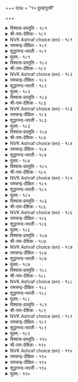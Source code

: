 +++
title = "१५ पुऱङ्गूऱामै"

+++


<details><summary>विश्वास-प्रस्तुतिः - १८१</summary>

अऱङ्गूऱान् अल्ल सॆयिनुम् ऒरुवन्  
पुऱङ्गूऱान् ऎण्ड्रल् इनिदु।       १८१
</details>

<details><summary>श्री-राम-देशिकः - १८१</summary>

अप्यनुक्त्वा धर्मशब्दमधर्माचार तत्परः ।  
परोक्षनिन्दादोषेण रहितश्चेत् प्रशस्यते ॥ १८१॥
</details>

<details><summary>NVK Ashraf choice (en) - १८१</summary>

०१८१
One may not preach or practice virtue,
But not being called a slanderer is pleasing. *
(K. Kannan), (M.S. Poornalingam Pillai)
Notes

</details>

<details><summary>रामचन्द्र-दीक्षितः - १८१</summary>

181\. aṟam kūṟāṉ, alla ceyiṉum, oruvaṉ  
puṟam kūṟāṉ eṉṟal iṉitu.

181\. One may be guilty of wrongful deeds, but let not one be guilty of slander.  
</details>

<details><summary>शुद्धानन्द-भारती - १८१</summary>

1\. அறங்கூறான் அல்ல செயினும் ஒருவன்  
புறங்கூறான் என்றல் இனிது  
Though a man from virtue strays,  
To keep from slander brings him praise.         181  
</details>

<details><summary>मूलम् - १८१</summary>

अऱङ्गूऱान् अल्ल सॆयिनुम् ऒरुवन्  
पुऱङ्गूऱान् ऎण्ड्रल् इनिदु।       १८१
</details>

<details><summary>विश्वास-प्रस्तुतिः - १८२</summary>

अऱनऴीइ अल्लवै सॆय्दलिन् तीदे  
पुऱनऴीइप् पॊय्त्तु नगै।       १८२
</details>

<details><summary>श्री-राम-देशिकः - १८२</summary>

परोक्षे दूषयित्वा या प्रत्यक्षे कपटस्तुतिः ।  
धर्महानेरधर्मस्य करणात् पापदैव सा ॥ १८२॥
</details>

<details><summary>NVK Ashraf choice (en) - १८२</summary>

०१८२
Viler than violating virtue for committing vile,
Is to smile before and vilify behind.
(Satguru Subramuniyaswami), (V.V.S. Aiyar)
</details>

<details><summary>रामचन्द्र-दीक्षितः - १८२</summary>

182\. aṟaṉ aḻīi allavai ceytaliṉ tītē-  
puṟaṉ aḻīip poyttu nakai.

182\. More heinous than sin is the deceitful smile of a slanderer.  
</details>

<details><summary>शुद्धानन्द-भारती - १८२</summary>

2\. அறனழீஇ அல்லவை செய்தலின் தீதே  
புறனழீஇப் பொய்த்து நகை  
Who bite behind, and before smile  
Are worse than open traitors vile.         182  
</details>

<details><summary>मूलम् - १८२</summary>

अऱनऴीइ अल्लवै सॆय्दलिन् तीदे  
पुऱनऴीइप् पॊय्त्तु नगै।       १८२
</details>

<details><summary>विश्वास-प्रस्तुतिः - १८३</summary>

पुऱङ्गूऱिप् पॊय्त्तुयिर् वाऴ्दलिन् सादल्  
अऱङ्गूट्रुम् आक्कत् तरुम्।       १८३
</details>

<details><summary>श्री-राम-देशिकः - १८३</summary>

परोक्षे दूषणादग्रे स्तुत्या यज्जीव्यते मुघा ।  
ततोऽपि धर्मन्नष्टस्य शास्त्रोक्ता सद्नतिर्भवेत् ॥ १८३॥
</details>

<details><summary>NVK Ashraf choice (en) - १८३</summary>

०१८३
Better die in virtue than live a life of slanderer
Under false pretences.
(S.M. Diaz)
</details>

<details><summary>रामचन्द्र-दीक्षितः - १८३</summary>

183\. puṟam kūṟi, poyttu, uyir vāḻtaliṉ, cātal  
aṟam kūṟum ākkam tarum.

183\. Prefer death to a life of slander; for one finds in it the fruit of one’s virtue.  
</details>

<details><summary>शुद्धानन्द-भारती - १८३</summary>

3\. புறங்கூறிப் பொய்த்துயிர் வாழ்தலின் சாதல்  
அறங்கூறும் ஆக்கம் தரும்  
Virtue thinks it better to die,  
Than live to backbite and to lie.         183  
</details>

<details><summary>मूलम् - १८३</summary>

पुऱङ्गूऱिप् पॊय्त्तुयिर् वाऴ्दलिन् सादल्  
अऱङ्गूट्रुम् आक्कत् तरुम्।       १८३
</details>

<details><summary>विश्वास-प्रस्तुतिः - १८४</summary>

कण्णिण्ड्रु कण्णऱच् चॊल्लिनुम् सॊल्लऱ्क  
मुन्निण्ड्रु पिन्नोक्काच् चॊल्।       १८४
</details>

<details><summary>श्री-राम-देशिकः - १८४</summary>

प्रत्यक्षे दूष्यतां सम्यक् विना दाक्षिण्यमेव वा ।  
परिणाममनालोच्य परोक्षे न तु दूषयेत् ॥ १८४॥
</details>

<details><summary>NVK Ashraf choice (en) - १८४</summary>

०१८४
Better heartless words to man's face
Than thoughtless ones at his back.
(P.S. Sundaram)
Notes

</details>

<details><summary>रामचन्द्र-दीक्षितः - १८४</summary>

184\. kaṇ niṉṟu, kaṇ aṟac colliṉum, collaṟka-  
muṉ iṉṟu piṉ nōkkāc col.

184\. Talk your bitterest to one’s face but abstain from wanton slander.  
</details>

<details><summary>शुद्धानन्द-भारती - १८४</summary>

4\. கண்நின்று கண்ணறச் சொல்லினும் சொல்லற்க  
முன்இன்று பின்நோக்காச் சொல்  
Though harsh you speak in one's presence  
Abuse is worse in his absence.         184  
</details>

<details><summary>मूलम् - १८४</summary>

कण्णिण्ड्रु कण्णऱच् चॊल्लिनुम् सॊल्लऱ्क  
मुन्निण्ड्रु पिन्नोक्काच् चॊल्।       १८४
</details>

<details><summary>विश्वास-प्रस्तुतिः - १८५</summary>

अऱञ्जॊल्लुम् नॆञ्जत्तान् अन्मै पुऱञ्जॊल्लुम्  
पुन्मैयाऱ्काणप् पडुम्।       १८५
</details>

<details><summary>श्री-राम-देशिकः - १८५</summary>

वाचा धर्मे वदेन्नाम मनस्तत्र न विद्यते ।  
इत्येव स हि मन्तव्यः परोक्षे यस्तु निन्दति ॥ १८५॥
</details>

<details><summary>NVK Ashraf choice (en) - १८५</summary>

०१८५
The meanness in the heart of one posing virtuous,
Shall be known by his slanderous tongue.
(N.V.K. Ashraf)
</details>

<details><summary>रामचन्द्र-दीक्षितः - १८५</summary>

185\. aṟam collum neñcattāṉ aṉmai puṟam collum  
puṉmaiyāl kāṇappaṭum.

185\. The tongue of the base slanderer that talks of virtue belies his heart.  
</details>

<details><summary>शुद्धानन्द-भारती - १८५</summary>

5\. அறஞ்சொல்லும் நெஞ்சத்தான் அன்மை புறஞ்சொல்லும்  
புன்மையாற் காணப் படும்  
Who turns to slander makes it plain  
His praise of virtue is in vain.         185  
</details>

<details><summary>मूलम् - १८५</summary>

अऱञ्जॊल्लुम् नॆञ्जत्तान् अन्मै पुऱञ्जॊल्लुम्  
पुन्मैयाऱ्काणप् पडुम्।       १८५
</details>

<details><summary>विश्वास-प्रस्तुतिः - १८६</summary>

पिऱन्बऴि कूऱुवान् तन्बऴि युळ्ळुम्  
तिऱन्दॆरिन्दु कूऱप् पडुम्।       १८६
</details>

<details><summary>श्री-राम-देशिकः - १८६</summary>

यो निन्दति परोक्षेऽन्यं तत्कृतेषु बहुष्वपि ।  
दोषेषु सारमन्विष्य तमन्यो दूषयेतुरः ॥ १८६॥
</details>

<details><summary>NVK Ashraf choice (en) - १८६</summary>

०१८६
His failings will be found and shown,
If one makes another's failings known.
( Shuddhananda Bharatiar)
</details>

<details><summary>रामचन्द्र-दीक्षितः - १८६</summary>

186\. piṟaṉ paḻi kūṟuvāṉ taṉ paḻiyuḷḷum  
tiṟaṉ terintu kūṟappaṭum.

186\. Ye scandal-mongers, beware of your being scandalized.  
</details>

<details><summary>शुद्धानन्द-भारती - १८६</summary>

6\. பிறன்பழி கூறுவான் தன்பழி யுள்ளும்  
திறன்தெரிந்து கூறப் படும்  
His failings will be found and shown,  
Who makes another's failings known.         186  
</details>

<details><summary>मूलम् - १८६</summary>

पिऱन्बऴि कूऱुवान् तन्बऴि युळ्ळुम्  
तिऱन्दॆरिन्दु कूऱप् पडुम्।       १८६
</details>

<details><summary>विश्वास-प्रस्तुतिः - १८७</summary>

पगच्चॊल्लिक् केळिर्प् पिरिप्पर् नगच्चॊल्लि  
नट्पाडल् तेट्रा तवर्।       १८७
</details>

<details><summary>श्री-राम-देशिकः - १८७</summary>

यो वा मधुरवाक्येन स्नेहमन्यैर्न वर्घयेत् ।  
परोक्षनिन्दकस्यास्य भजेन्मित्रममित्रताम् ॥ १८७॥
</details>

<details><summary>NVK Ashraf choice (en) - १८७</summary>

०१८७
Those who cannot laugh and make friends
Can only slander and make foes.
(P.S. Sundaram)
</details>

<details><summary>रामचन्द्र-दीक्षितः - १८७</summary>

187\. pakac collik kēḷirp pirippar-nakac colli  
naṭpu āṭal tēṟṟātavar.

187\. Those who alienate friends by back-biting may have forgotten the art of making friends through suavity of speech.  
</details>

<details><summary>शुद्धानन्द-भारती - १८७</summary>

7\. பகச்சொல்லிக் கேளிர்ப் பிரிப்பர் நகச்சொல்லி  
நட்பாடல் தேற்றா தவர்  
By pleasing words who make not friends  
Sever their hearts by hostile trends.         187  
</details>

<details><summary>मूलम् - १८७</summary>

पगच्चॊल्लिक् केळिर्प् पिरिप्पर् नगच्चॊल्लि  
नट्पाडल् तेट्रा तवर्।       १८७
</details>

<details><summary>विश्वास-प्रस्तुतिः - १८८</summary>

तुन्नियार् कुट्रमुम् तूट्रुम् मरबिनार्  
ऎन्नैगॊल् एदिलार् माट्टु।       १८८
</details>

<details><summary>श्री-राम-देशिकः - १८८</summary>

विश्वस्तमित्रदोषणां परोक्षे संप्रकाशकाः ।  
उदासीन मनुष्येषु न कुर्युः किमिवाप्रियम् ॥ १८८॥
</details>

<details><summary>NVK Ashraf choice (en) - १८८</summary>

०१८८
What won't they do to strangers
Who broadcast their friends' faults?
(P.S. Sundaram)
</details>

<details><summary>रामचन्द्र-दीक्षितः - १८८</summary>

188\. tuṉṉiyār kuṟṟamum tūṟṟum marapiṉār,  
eṉṉaikol, ētilārmāṭṭu?.

188\. Those who trumpet the faults of their closest friends, what would they not do in the case of strangers?  
</details>

<details><summary>शुद्धानन्द-भारती - १८८</summary>

8\. துன்னியார் குற்றமும் தூற்றும் மரபினார்  
என்னைகொல் ஏதிலார் மாட்டு  
What will they not to strangers do  
Who bring their friends' defects to view?         188  
</details>

<details><summary>मूलम् - १८८</summary>

तुन्नियार् कुट्रमुम् तूट्रुम् मरबिनार्  
ऎन्नैगॊल् एदिलार् माट्टु।       १८८
</details>

<details><summary>विश्वास-प्रस्तुतिः - १८९</summary>

अऱन्नोक्कि आट्रुङ्गॊल् वैयम् पुऱन्नोक्किप्  
पुन्सॊल् उरैप्पान् पॊऱै।       १८९
</details>

<details><summary>श्री-राम-देशिकः - १८९</summary>

''ममास्य भरणं धर्म'' इति मत्वा वसुन्धरा ।  
परोक्षनिन्दासक्तस्य देहभारं विभर्ति किम्? ॥ १८९॥
</details>

<details><summary>NVK Ashraf choice (en) - १८९</summary>

०१८९
The earth bears the weights of scandalmongers
Only for the sake of duty.
(P.S. Sundaram), (Satguru Subramuniyaswami)
</details>

<details><summary>रामचन्द्र-दीक्षितः - १८९</summary>

189\. aṟaṉ nōkki āṟṟum kol vaiyam-puṟaṉ nōkkip  
puṉ col uraippāṉ poṟai.

189\. How the earth bears the heavy burden of one who scandalises others! Perhaps patience is her virtue.  
</details>

<details><summary>शुद्धानन्द-भारती - १८९</summary>

9\. அறன்நோக்கி ஆற்றுங்கொல் வையம் புறன்நோக்கிப்  
புன்சொல் உரைப்பான் பொறை.  
The world in mercy bears his load  
Who rants behind words untoward         189  
</details>

<details><summary>मूलम् - १८९</summary>

अऱन्नोक्कि आट्रुङ्गॊल् वैयम् पुऱन्नोक्किप्  
पुन्सॊल् उरैप्पान् पॊऱै।       १८९
</details>

<details><summary>विश्वास-प्रस्तुतिः - १९०</summary>

एदिलार् कुट्रम्बोल् तङ्गुट्रङ् गाण्गिऱ्पिन्  
तीदुण्डो मन्नुम् उयिर्क्कु।       १९०
</details>

<details><summary>श्री-राम-देशिकः - १९०</summary>

परोक्षनिन्दकः स्वीयदोषान् अन्यकृतानिव ।  
यदि जानाति तं नैव बाधन्ते दुःखराशयः ॥ १९०॥
</details>

<details><summary>NVK Ashraf choice (en) - १९०</summary>

०१९०
Will any evil befall mankind if we can see,
Like others' faults, ours as well?
(N.V.K. Ashraf)
</details>

<details><summary>रामचन्द्र-दीक्षितः - १९०</summary>

190\. ētilār kuṟṟampōl tam kuṟṟam kāṇkiṟpiṉ,  
tītu uṇṭō, maṉṉum uyirakku?.

190\. Will ever harm befall one who looks upon the faults of others as one’s own?
</details>

<details><summary>रामचन्द्र-दीक्षितः - १९०</summary>

190\. ētilār kuṟṟampōl tam kuṟṟam kāṇkiṟpiṉ,  
tītu uṇṭō, maṉṉum uyirakku?.

190\. Will ever harm befall one who looks upon the faults of others as one’s own?

</details>

<details><summary>शुद्धानन्द-भारती - १९०</summary>

10\. ஏதிலார் குற்றம்போல் தங்குற்றங் காண்கிற்பின்  
தீதுண்டோ மன்னும் உயிர்க்கு  
No harm would fall to any man  
If each his own defect could scan.         190  
</details>

<details><summary>मूलम् - १९०</summary>

एदिलार् कुट्रम्बोल् तङ्गुट्रङ् गाण्गिऱ्पिन्  
तीदुण्डो मन्नुम् उयिर्क्कु।       १९०
</details>

